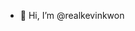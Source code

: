 - 👋 Hi, I’m @realkevinkwon

<!---
realkevinkwon/realkevinkwon is a ✨ special ✨ repository because its `README.md` (this file) appears on your GitHub profile.
You can click the Preview link to take a look at your changes.
--->
